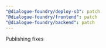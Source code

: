 ```yaml
---
"@dialogue-foundry/deploy-s3": patch
"@dialogue-foundry/frontend": patch
"@dialogue-foundry/backend": patch
---
```


Publishing fixes
